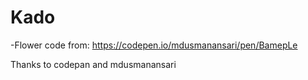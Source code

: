 # Kado
-Flower code from: https://codepen.io/mdusmanansari/pen/BamepLe


Thanks to codepan and mdusmanansari
